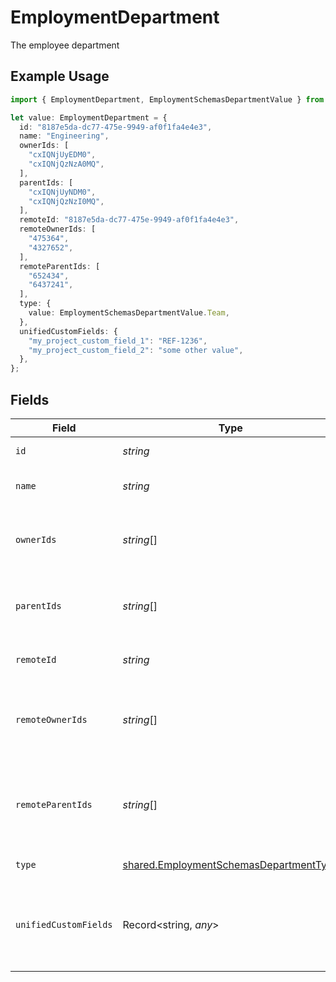 # EmploymentDepartment

The employee department

## Example Usage

```typescript
import { EmploymentDepartment, EmploymentSchemasDepartmentValue } from "@stackone/stackone-client-ts/sdk/models/shared";

let value: EmploymentDepartment = {
  id: "8187e5da-dc77-475e-9949-af0f1fa4e4e3",
  name: "Engineering",
  ownerIds: [
    "cxIQNjUyEDM0",
    "cxIQNjQzNzA0MQ",
  ],
  parentIds: [
    "cxIQNjUyNDM0",
    "cxIQNjQzNzI0MQ",
  ],
  remoteId: "8187e5da-dc77-475e-9949-af0f1fa4e4e3",
  remoteOwnerIds: [
    "475364",
    "4327652",
  ],
  remoteParentIds: [
    "652434",
    "6437241",
  ],
  type: {
    value: EmploymentSchemasDepartmentValue.Team,
  },
  unifiedCustomFields: {
    "my_project_custom_field_1": "REF-1236",
    "my_project_custom_field_2": "some other value",
  },
};
```

## Fields

| Field                                                                                                   | Type                                                                                                    | Required                                                                                                | Description                                                                                             | Example                                                                                                 |
| ------------------------------------------------------------------------------------------------------- | ------------------------------------------------------------------------------------------------------- | ------------------------------------------------------------------------------------------------------- | ------------------------------------------------------------------------------------------------------- | ------------------------------------------------------------------------------------------------------- |
| `id`                                                                                                    | *string*                                                                                                | :heavy_minus_sign:                                                                                      | Unique identifier                                                                                       | 8187e5da-dc77-475e-9949-af0f1fa4e4e3                                                                    |
| `name`                                                                                                  | *string*                                                                                                | :heavy_minus_sign:                                                                                      | The name of the group                                                                                   | Engineering                                                                                             |
| `ownerIds`                                                                                              | *string*[]                                                                                              | :heavy_minus_sign:                                                                                      | The list of group owner ids of the given group                                                          | [<br/>"cxIQNjUyEDM0",<br/>"cxIQNjQzNzA0MQ"<br/>]                                                        |
| `parentIds`                                                                                             | *string*[]                                                                                              | :heavy_minus_sign:                                                                                      | The list of parent group ids of the given group                                                         | [<br/>"cxIQNjUyNDM0",<br/>"cxIQNjQzNzI0MQ"<br/>]                                                        |
| `remoteId`                                                                                              | *string*                                                                                                | :heavy_minus_sign:                                                                                      | Provider's unique identifier                                                                            | 8187e5da-dc77-475e-9949-af0f1fa4e4e3                                                                    |
| `remoteOwnerIds`                                                                                        | *string*[]                                                                                              | :heavy_minus_sign:                                                                                      | The list of remote group owner ids of the given group                                                   | [<br/>"475364",<br/>"4327652"<br/>]                                                                     |
| `remoteParentIds`                                                                                       | *string*[]                                                                                              | :heavy_minus_sign:                                                                                      | Provider's list of parent group remote ids of the given group                                           | [<br/>"652434",<br/>"6437241"<br/>]                                                                     |
| `type`                                                                                                  | [shared.EmploymentSchemasDepartmentType](../../../sdk/models/shared/employmentschemasdepartmenttype.md) | :heavy_minus_sign:                                                                                      | The type of the group                                                                                   |                                                                                                         |
| `unifiedCustomFields`                                                                                   | Record<string, *any*>                                                                                   | :heavy_minus_sign:                                                                                      | Custom Unified Fields configured in your StackOne project                                               | {<br/>"my_project_custom_field_1": "REF-1236",<br/>"my_project_custom_field_2": "some other value"<br/>} |